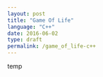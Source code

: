 ```yaml
---
layout: post
title: "Game Of Life"
language: "C++"
date: 2016-06-02
type: draft
permalink: /game_of_life-c++
---
```


temp
